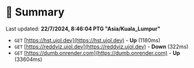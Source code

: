 # 📖 Summary
Last updated: **22/7/2024, 8:46:04 PTG "Asia/Kuala_Lumpur"**

- `GET` [https://hst.ujol.dev](https://hst.ujol.dev) - **Up** (1180ms)
- `GET` [https://reddviz.ujol.dev](https://reddviz.ujol.dev) - **Down** (322ms)
- `GET` [https://dumb.onrender.com](https://dumb.onrender.com) - **Up** (33604ms)
